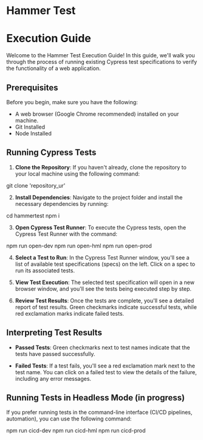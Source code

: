 # Hammer Test

# Execution Guide

Welcome to the Hammer Test Execution Guide! In this guide, we'll walk you through the process of running existing Cypress test specifications to verify the functionality of a web application.

## Prerequisites

Before you begin, make sure you have the following:

- A web browser (Google Chrome recommended) installed on your machine.
- Git Installed
- Node Installed

## Running Cypress Tests

1. **Clone the Repository**: If you haven't already, clone the repository to your local machine using the following command:

git clone 'repository_ur'

2. **Install Dependencies**: Navigate to the project folder and install the necessary dependencies by running:

cd hammertest
npm i

3. **Open Cypress Test Runner**: To execute the Cypress tests, open the Cypress Test Runner with the command:

npm run open-dev
npm run open-hml
npm run open-prod

4. **Select a Test to Run**: In the Cypress Test Runner window, you'll see a list of available test specifications (specs) on the left. Click on a spec to run its associated tests.

5. **View Test Execution**: The selected test specification will open in a new browser window, and you'll see the tests being executed step by step.

6. **Review Test Results**: Once the tests are complete, you'll see a detailed report of test results. Green checkmarks indicate successful tests, while red exclamation marks indicate failed tests.

## Interpreting Test Results

- **Passed Tests**: Green checkmarks next to test names indicate that the tests have passed successfully.

- **Failed Tests**: If a test fails, you'll see a red exclamation mark next to the test name. You can click on a failed test to view the details of the failure, including any error messages.

## Running Tests in Headless Mode (in progress)

If you prefer running tests in the command-line interface (CI/CD pipelines, automation), you can use the following command:

npm run cicd-dev
npm run cicd-hml
npm run cicd-prod
